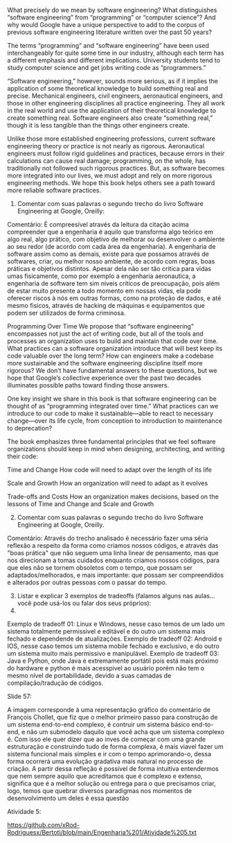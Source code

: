 What precisely do we mean by software engineering? What distinguishes “software engineering” from “programming” or “computer science”? And why would Google have a unique perspective to add to the corpus of previous software engineering literature written over the past 50 years?

The terms “programming” and “software engineering” have been used interchangeably for quite some time in our industry, although each term has a different emphasis and different implications. University students tend to study computer science and get jobs writing code as “programmers.”

“Software engineering,” however, sounds more serious, as if it implies the application of some theoretical knowledge to build something real and precise. Mechanical engineers, civil engineers, aeronautical engineers, and those in other engineering disciplines all practice engineering. They all work in the real world and use the application of their theoretical knowledge to create something real. Software engineers also create “something real,” though it is less tangible than the things other engineers create.

Unlike those more established engineering professions, current software engineering theory or practice is not nearly as rigorous. Aeronautical engineers must follow rigid guidelines and practices, because errors in their calculations can cause real damage; programming, on the whole, has traditionally not followed such rigorous practices. But, as software becomes more integrated into our lives, we must adopt and rely on more rigorous engineering methods. We hope this book helps others see a path toward more reliable software practices.

1. Comentar com suas palavras o segundo trecho do livro Software Engineering at Google, Oreilly:
   
Comentário: É compreesível através da leitura da citação acima compreender que a engenharia é aquilo que transforma algo teórico em algo real, algo prático, com objetivo de melhorar ou desenvolver o ambiente ao seu redor (de acordo com cada área da engenharia). A engenharia de software assim como as demais, existe para que possamos através de softwares, criar, ou melhor nosso ambiente, de acordo com regras, boas práticas e objetivos distintos. Apesar dela não ser tão critica para vidas umas fisicamente, como por exemplo a engenharia aeronautica, a engenharia de software tem sim niveis criticos de preocupação, pois além de estar muito presente a todo momento em nossas vidas, ela pode oferecer riscos à nós em outras formas, como na proteção de dados, e até mesmo fisicos, através de hacking de máquinas e equipamentos que podem ser utilizados de forma criminosa.

Programming Over Time We propose that “software engineering” encompasses not just the act of writing code, but all of the tools and processes an organization uses to build and maintain that code over time. What practices can a software organization introduce that will best keep its code valuable over the long term? How can engineers make a codebase more sustainable and the software engineering discipline itself more rigorous? We don’t have fundamental answers to these questions, but we hope that Google’s collective experience over the past two decades illuminates possible paths toward finding those answers.

One key insight we share in this book is that software engineering can be thought of as “programming integrated over time.” What practices can we introduce to our code to make it sustainable—able to react to necessary change—over its life cycle, from conception to introduction to maintenance to deprecation?

The book emphasizes three fundamental principles that we feel software organizations should keep in mind when designing, architecting, and writing their code:

Time and Change How code will need to adapt over the length of its life

Scale and Growth How an organization will need to adapt as it evolves

Trade-offs and Costs How an organization makes decisions, based on the lessons of Time and Change and Scale and Growth

2. Comentar com suas palavras o segundo trecho do livro Software Engineering at Google, Oreilly.
   
Comentário: Através do trecho analisado é necessário fazer uma séria reflexão a respeito da forma como criamos nossos códigos, e através das "boas prática" que não seguem uma linha linear de pensamento, mas que nos direcionam a tomas cuidados enquanto criamos nossos códigos, para que eles não se tornem obsoletos com o tempo, que possam ser adaptados/melhorados, e mais importante: que possam ser compreendidos e alterados por outras pessoas com o passar do tempo.

3. Listar e explicar 3 exemplos de tradeoffs (falamos alguns nas aulas... você pode usá-los ou falar dos seus próprios):
4. 
Exemplo de tradeoff 01: Linux e Windows, nesse caso temos de um lado um sistema totalmente permissivel e editável e do outro um sistema mais fechado e dependende de atualizações.
Exemplo de tradeoff 02: Android e IOS, nesse caso temos um sistema mobile fechado e exclusivo, e do outro um sistema muito mais permissivo e manipulável.
Exemplo de tradeoff 03: Java e Python, onde Java é extremamente portátil pois está mais próximo do hardware e python é mais acesspivel ao usuário porém não tem o mesmo nível de portabilidade, devido a suas camadas de compilação/tradução de códigos.

Slide 57:

A imagem corresponde à uma representação gráfico do comentário de François Chollet, que fiz que o melhor primeiro passo para construção de um sistema end-to-end complexo, é contruir um sistema básico end-to-end, e não um submodelo daquilo que você acha que um sistema complexo é. Com isso ele quer dizer que ao inves de começar com uma grande estruturação e construindo tudo de forma complexa, é mais viavel fazer um sistema funcional mais simples e ir com o tempo aprimorando-o, dessa forma ocorrerá uma evolução gradativa mais natural no processo de criação. A partir dessa refleção é possível de forma intuitiva entendermos que nem sempre aquilo que acreditamos que é complexo e extenso, significa que é a melhor solução ou entrega para o que precisamos criar, logo, temos que quebrar diversos paradigmas nos momentos de desenvolvimento um deles é essa questão


Atividade 5:

https://github.com/xRod-Rodriguesx/Bertoti/blob/main/Engenharia%201/Atividade%205.txt

